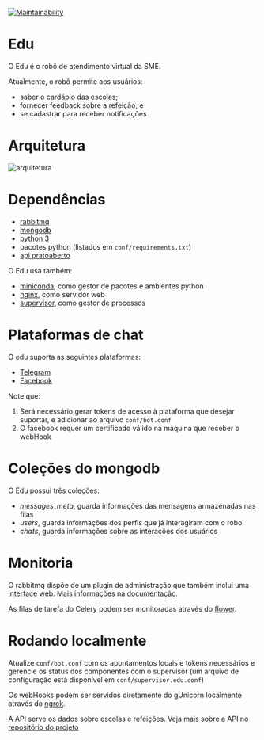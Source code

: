 [![Maintainability](https://api.codeclimate.com/v1/badges/e30effbc913e73367217/maintainability)](https://codeclimate.com/github/prefeiturasp/SME-PratoAberto-Edu/maintainability)

# Edu

O Edu é o robô de atendimento virtual da SME.

Atualmente, o robô permite aos usuários:

 * saber o cardápio das escolas;
 * fornecer feedback sobre a refeição; e
 * se cadastrar para receber notificações


# Arquitetura

![arquitetura](https://raw.githubusercontent.com/prefeiturasp/SME-PratoAberto-Edu/master/assets/arquitetura.png)


# Dependências

 * [rabbitmq](https://www.rabbitmq.com/)
 * [mongodb](https://www.mongodb.com/)
 * [python 3](https://www.python.org/)
 * pacotes python (listados em `conf/requirements.txt`)
 * [api pratoaberto](https://github.com/PratoAberto/api)

O Edu usa também:

 * [miniconda](https://conda.io/miniconda.html), como gestor de pacotes e ambientes python
 * [nginx](https://nginx.org/en/), como servidor web
 * [supervisor](http://supervisord.org/), como gestor de processos


# Plataformas de chat

O edu suporta as seguintes plataformas:

 * [Telegram](https://core.telegram.org/bots#3-how-do-i-create-a-bot)
 * [Facebook](https://developers.facebook.com/docs/messenger-platform/guides/quick-start)

Note que:

 1) Será necessário gerar tokens de acesso à plataforma que desejar suportar, e adicionar ao arquivo `conf/bot.conf`
 2) O facebook requer um certificado válido na máquina que receber o webHook


# Coleções do mongodb

O Edu possui três coleções:

 * *messages_meta*, guarda informações das mensagens armazenadas nas filas
 * *users*, guarda informações dos perfis que já interagiram com o robo
 * *chats*, guarda informações sobre as interações dos usuários


# Monitoria

O rabbitmq dispõe de um plugin de administração que também inclui uma interface web. Mais informações na [documentação](https://rabbitmq.docs.pivotal.io/35/rabbit-web-docs/management.html).

As filas de tarefa do Celery podem ser monitoradas através do [flower](http://flower.readthedocs.io/en/latest/).


# Rodando localmente

Atualize `conf/bot.conf` com os apontamentos locais e tokens necessários e gerencie os status dos componentes com o supervisor (um arquivo de configuração está disponível em `conf/supervisor.edu.conf`)

Os webHooks podem ser servidos diretamente do gUnicorn localmente através do [ngrok](https://ngrok.com/).

A API serve os dados sobre escolas e refeições. Veja mais sobre a API no [repositório do projeto](https://github.com/PratoAberto/api)
